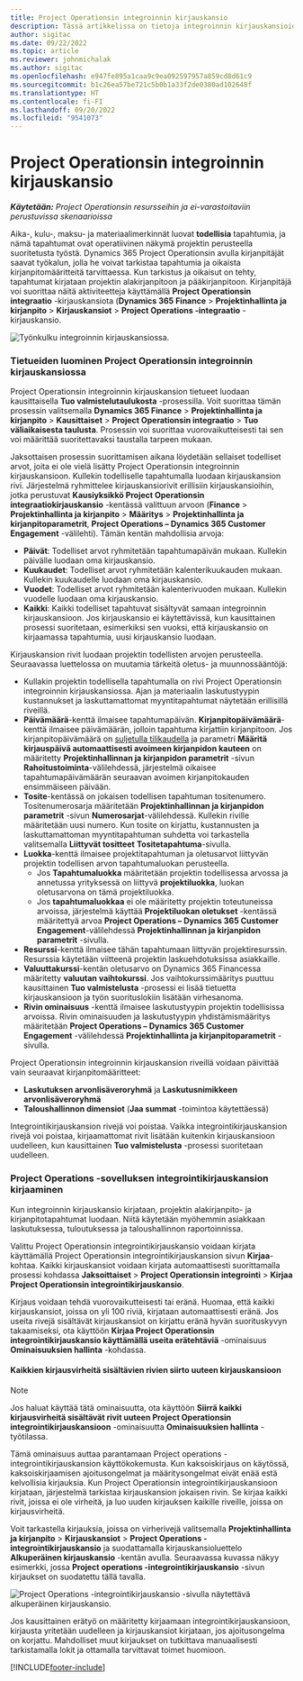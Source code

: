 ```yaml
---
title: Project Operationsin integroinnin kirjauskansio
description: Tässä artikkelissa on tietoja integroinnin kirjauskansioiden käyttämisestä Project Operationsissa.
author: sigitac
ms.date: 09/22/2022
ms.topic: article
ms.reviewer: johnmichalak
ms.author: sigitac
ms.openlocfilehash: e947fe895a1caa9c9ea092597957a859cd8d61c9
ms.sourcegitcommit: b1c26ea57be721c5b0b1a33f2de0380ad102648f
ms.translationtype: HT
ms.contentlocale: fi-FI
ms.lasthandoff: 09/20/2022
ms.locfileid: "9541073"
---
```

# <a name="integration-journal-in-project-operations"></a>Project Operationsin integroinnin kirjauskansio

_**Käytetään:** Project Operationsin resursseihin ja ei-varastoitaviin perustuvissa skenaarioissa_

Aika-, kulu-, maksu- ja materiaalimerkinnät luovat **todellisia** tapahtumia, ja nämä tapahtumat ovat operatiivinen näkymä projektin perusteella suoritetusta työstä. Dynamics 365 Project Operationsin avulla kirjanpitäjät saavat työkalun, jolla he voivat tarkistaa tapahtumia ja oikaista kirjanpitomääritteitä tarvittaessa. Kun tarkistus ja oikaisut on tehty, tapahtumat kirjataan projektin alakirjanpitoon ja pääkirjanpitoon. Kirjanpitäjä voi suorittaa näitä aktiviteetteja käyttämällä **Project Operationsin integraatio** -kirjauskansiota (**Dynamics 365 Finance** > **Projektinhallinta ja kirjanpito** > **Kirjauskansiot** > **Project Operations -integraatio** -kirjauskansio.

![Työnkulku integroinnin kirjauskansiossa.](./media/IntegrationJournal.png)

### <a name="create-records-in-the-project-operations-integration-journal"></a>Tietueiden luominen Project Operationsin integroinnin kirjauskansiossa

Project Operationsin integroinnin kirjauskansion tietueet luodaan kausittaisella **Tuo valmistelutaulukosta** -prosessilla. Voit suorittaa tämän prosessin valitsemalla **Dynamics 365 Finance** > **Projektinhallinta ja kirjanpito** > **Kausittaiset** > **Project Operationsin integraatio** > **Tuo väliaikaisesta taulusta**. Prosessin voi suorittaa vuorovaikutteisesti tai sen voi määrittää suoritettavaksi taustalla tarpeen mukaan.

Jaksottaisen prosessin suorittamisen aikana löydetään sellaiset todelliset arvot, joita ei ole vielä lisätty Project Operationsin integroinnin kirjauskansioon. Kullekin todelliselle tapahtumalla luodaan kirjauskansion rivi.
Järjestelmä ryhmittelee kirjauskansiorivit erillisiin kirjauskansioihin, jotka perustuvat **Kausiyksikkö Project Operationsin integraatiokirjauskansio** -kentässä valittuun arvoon (**Finance** > **Projektinhallinta ja kirjanpito** > **Määritys** > **Projektinhallinta ja kirjanpitoparametrit**, **Project Operations – Dynamics 365 Customer Engagement** -välilehti). Tämän kentän mahdollisia arvoja:

  - **Päivät**: Todelliset arvot ryhmitetään tapahtumapäivän mukaan. Kullekin päivälle luodaan oma kirjauskansio.
  - **Kuukaudet**: Todelliset arvot ryhmitetään kalenterikuukauden mukaan. Kullekin kuukaudelle luodaan oma kirjauskansio.
  - **Vuodet**: Todelliset arvot ryhmitetään kalenterivuoden mukaan. Kullekin vuodelle luodaan oma kirjauskansio.
  - **Kaikki**: Kaikki todelliset tapahtuvat sisältyvät samaan integroinnin kirjauskansioon. Jos kirjauskansio ei käytettävissä, kun kausittainen prosessi suoritetaan, esimerkiksi sen vuoksi, että kirjauskansio on kirjaamassa tapahtumia, uusi kirjauskansio luodaan.

Kirjauskansion rivit luodaan projektin todellisten arvojen perusteella. Seuraavassa luettelossa on muutamia tärkeitä oletus- ja muunnossääntöjä:

  - Kullakin projektin todellisella tapahtumalla on rivi Project Operationsin integroinnin kirjauskansiossa. Ajan ja materiaalin laskutustyypin kustannukset ja laskuttamattomat myyntitapahtumat näytetään erillisillä riveillä.
  - **Päivämäärä**-kenttä ilmaisee tapahtumapäivän. **Kirjanpitopäivämäärä**-kenttä ilmaisee päivämäärän, jolloin tapahtuma kirjattiin kirjanpitoon. Jos kirjanpitopäivämäärä on [suljetulla tilikaudella](/dynamics365/finance/general-ledger/close-general-ledger-at-period-end) ja parametri **Määritä kirjauspäivä automaattisesti avoimeen kirjanpidon kauteen** on määritetty **Projektinhallinnan ja kirjanpidon parametrit** -sivun **Rahoitustoiminta**-välilehdessä, järjestelmä oikaisee tapahtumapäivämäärän seuraavan avoimen kirjanpitokauden ensimmäiseen päivään.
  - **Tosite**-kentässä on jokaisen todellisen tapahtuman tositenumero. Tositenumerosarja määritetään **Projektinhallinnan ja kirjanpidon parametrit** -sivun **Numerosarjat**-välilehdessä. Kullekin riville määritetään uusi numero. Kun tosite on kirjattu, kustannusten ja laskuttamattoman myyntitapahtuman suhdetta voi tarkastella valitsemalla **Liittyvät tositteet** **Tositetapahtuma**-sivulla.
  - **Luokka**-kenttä ilmaisee projektitapahtuman ja oletusarvot liittyvän projektin todellisen arvon tapahtumaluokan perusteella.
    - Jos **Tapahtumaluokka** määritetään projektin todellisessa arvossa ja annetussa yrityksessä on liittyvä **projektiluokka**, luokan oletusarvona on tämä projektiluokka.
    - Jos **tapahtumaluokkaa** ei ole määritetty projektin toteutuneissa arvoissa, järjestelmä käyttää **Projektiluokan oletukset** -kentässä määritettyä arvoa **Project Operations – Dynamics 365 Customer Engagement**-välilehdessä **Projektinhallinnan ja kirjanpidon parametrit** -sivulla.
  - **Resurssi**-kenttä ilmaisee tähän tapahtumaan liittyvän projektiresurssin. Resurssia käytetään viitteenä projektin laskuehdotuksissa asiakkaille.
  - **Valuuttakurssi**-kentän oletusarvo on Dynamics 365 Financessa määritetty **valuutan vaihtokurssi**. Jos vaihtokurssimääritys puuttuu kausittainen **Tuo valmistelusta** -prosessi ei lisää tietuetta kirjauskansioon ja työn suorituslokiin lisätään virhesanoma.
  - **Rivin ominaisuus** -kenttä ilmaisee laskutustyypin projektin todellisissa arvoissa. Rivin ominaisuuden ja laskutustyypin yhdistämismääritys määritetään **Project Operations – Dynamics 365 Customer Engagement** -välilehdessä **Projektinhallinta ja kirjanpitoparametrit** -sivulla.

Project Operationsin integroinnin kirjauskansion riveillä voidaan päivittää vain seuraavat kirjanpitomääritteet:

- **Laskutuksen arvonlisäveroryhmä** ja **Laskutusnimikkeen arvonlisäveroryhmä**
- **Taloushallinnon dimensiot** (**Jaa summat** -toimintoa käytettäessä)

Integrointikirjauskansion rivejä voi poistaa. Vaikka integrointikirjauskansion rivejä voi poistaa, kirjaamattomat rivit lisätään kuitenkin kirjauskansioon uudelleen, kun kausittainen **Tuo valmistelusta** -prosessi suoritetaan uudelleen.

### <a name="post-the-project-operations-integration-journal"></a>Project Operations -sovelluksen integrointikirjauskansion kirjaaminen

Kun integroinnin kirjauskansio kirjataan, projektin alakirjanpito- ja kirjanpitotapahtumat luodaan. Niitä käytetään myöhemmin asiakkaan laskutuksessa, tuloutuksessa ja taloushallinnon raportoinnissa.

Valittu Project Operationsin integrointikirjauskansio voidaan kirjata käyttämällä Project Operationsin integrointikirjauskansion sivun **Kirjaa**-kohtaa. Kaikki kirjauskansiot voidaan kirjata automaattisesti suorittamalla prosessi kohdassa **Jaksoittaiset** > **Project Operationsin integrointi** > **Kirjaa Project Operationsin integrointikirjauskansio**.

Kirjaus voidaan tehdä vuorovaikutteisesti tai eränä. Huomaa, että kaikki kirjauskansiot, joissa on yli 100 riviä, kirjataan automaattisesti eränä. Jos useita rivejä sisältävät kirjauskansiot on kirjattu eränä hyvän suorituskyvyn takaamiseksi, ota käyttöön **Kirjaa Project Operationsin integrointikirjauskansio käyttämällä useita erätehtäviä** -ominaisuus **Ominaisuuksien hallinta** -kohdassa. 

#### <a name="transfer-all-lines-that-have-posting-errors-to-a-new-journal"></a>Kaikkien kirjausvirheitä sisältävien rivien siirto uuteen kirjauskansioon

> [!NOTE]
> Jos haluat käyttää tätä ominaisuutta, ota käyttöön **Siirrä kaikki kirjausvirheitä sisältävät rivit uuteen Project Operationsin integrointikirjauskansioon** -ominaisuutta **Ominaisuuksien hallinta** -työtilassa.

Tämä ominaisuus auttaa parantamaan Project operations -integrointikirjauskansion käyttökokemusta. Kun kaksoiskirjaus on käytössä, kaksoiskirjaamisen ajoitusongelmat ja määritysongelmat eivät enää estä kelvollisia kirjauksia. Kun Project Operationsin integrointikirjauskansioon kirjataan, järjestelmä tarkistaa kirjauskansion jokaisen rivin. Se kirjaa kaikki rivit, joissa ei ole virheitä, ja luo uuden kirjauksen kaikille riveille, joissa on kirjausvirheitä.

Voit tarkastella kirjauksia, joissa on virherivejä valitsemalla **Projektinhallinta ja kirjanpito** \> **Kirjauskansiot** \> **Project Operations -integrointikirjauskansio** ja suodattamalla kirjauskansioluettelo **Alkuperäinen kirjauskansio** -kentän avulla. Seuraavassa kuvassa näkyy esimerkki, jossa **Project operations -integrointikirjauskansio** -sivun kirjaukset on suodatettu tällä tavalla.

![Project Operations -integrointikirjauskansio -sivulla näytettävä alkuperäinen kirjauskansio.](./media/transferLines-originalJournal.png)

Jos kausittainen erätyö on määritetty kirjaamaan integrointikirjauskansioon, kirjausta yritetään uudelleen ja kirjauskansiot kirjataan, jos ajoitusongelma on korjattu. Mahdolliset muut kirjaukset on tutkittava manuaalisesti tarkistamalla lokit ja ottamalla tarvittavat toimet huomioon.

[!INCLUDE[footer-include](../includes/footer-banner.md)]
